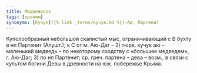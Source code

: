 ```yaml
---
title: Медвежонок
tags: [ороним]
synonyms: [Кучук]({% link _terms/кучук.md %})-Аю, Партенит
---
```


Куполообразный небольшой скалистый мыс, ограничивающий с В бухту в нп Партенит
(Алушт.); к С от м. Аю-Даг – 2) тюрк. кучук аю – маленький медведь – по
некоторому сходству с «большим медведем», г. Аю-Даг; 3) по нп Партенит; ср.
греч. партена – дева – возм., в связи с культом богини Девы в древности на юж.
побережье Крыма.
